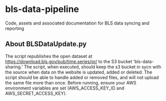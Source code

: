 # bls-data-pipeline
Code, assets and associated documentation for BLS data syncing and reporting
## About BLSDataUpdate.py
The script republishes the open dataset at https://download.bls.gov/pub/time.series/pr/ to the S3 bucket 'bls-data-sharing.'
The script, when executed, should keep the s3 bucket in sycn with the source when data on the website is updated, added or deleted. The script should be able to handle added or removed files, and will not upload the same file more than once. 
Before running, ensure your AWS environment variables are set (AWS_ACCESS_KEY_ID and AWS_SECRET_ACCESS_KEY). 
